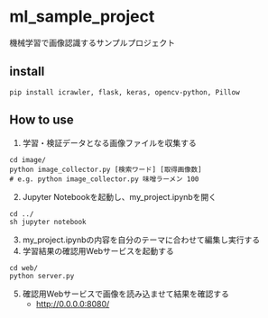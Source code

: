 # ml_sample_project
機械学習で画像認識するサンプルプロジェクト
## install
```
pip install icrawler, flask, keras, opencv-python, Pillow
```
## How to use
1. 学習・検証データとなる画像ファイルを収集する
```
cd image/
python image_collector.py [検索ワード] [取得画像数]
# e.g. python image_collector.py 味噌ラーメン 100
```
2. Jupyter Notebookを起動し、my_project.ipynbを開く
```
cd ../
sh jupyter notebook
```
3. my_project.ipynbの内容を自分のテーマに合わせて編集し実行する
4. 学習結果の確認用Webサービスを起動する
```
cd web/
python server.py
```
5. 確認用Webサービスで画像を読み込ませて結果を確認する
    - http://0.0.0.0:8080/
